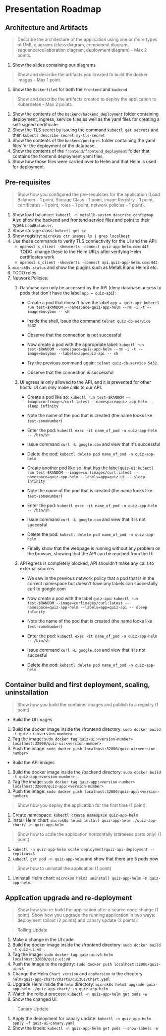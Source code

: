 # Presentation Roadmap

## Architecture and Artifacts
> Describe the architecture of the application using one or more types of UML diagrams (class diagram, component diagram, sequence/collaboration diagram, deployment diagram) - Max 2 points. 
1) Show the slides containing our diagrams

>  Show and describe the artifacts you created to build the docker images - Max 1 point. 
1) Show the `Dockerfile`s for both the `frontend` and `backend`

>  Show and describe the artifacts created to deploy the application to Kubernetes - Max 2 points.
1) Show the contents of the `backend/backend_deployment` folder containing deployment, ingress, service files as well as the yaml files for creating a self-signed certificate.
2) Show the TLS secret by issuing the command `kubectl get secrets` and then `kubectl describe secret my-tls-secret`
3) Show the contents of the `backend/postgres` folder containing the yaml files for the deployment of the database.
4) Show the contents of the `frontend/frontend_deployment` folder that contains the frontend deployment yaml files.
5) Show how those files were carried over to Helm and that Helm is used for deployment.

## Pre-requisites
> Show how you configured the pre-requisites for the application (Load Balancer - 1 point, Storage Class - 1 point, image Registry - 1 point, certificates - 1 point, roles - 1 point, network policies - 1 point).
1) Show load balancer: `kubectl -n metallb-system describe configmap`. Also show the backend and frontend service files and point to their types `LoadBalancer`.
2) Show storage class: `kubectl get sc`
3) Show registry: `microk8s ctr images ls | grep localhost`
4) Use these commands to verify TLS connectivity for the UI and the API:
    * `openssl s_client -showcerts -connect quiz-app-helm.com:443` TODO: change these to the Helm URLs after verifying Helm certificates work
    * `openssl s_client -showcerts -connect api.quiz-app-helm.com:443`
5) `microk8s status` and show the plugins such as MetalLB and Helm3 etc.
6) TODO roles
7) Network Policies:
    1. Database can only be accessed by the API (deny database access to pods that don't have the label `app = quiz-api`):
        * Create a pod that doesn't have the label `app = quiz-api`: `kubectl run test-$RANDOM --namespace=quiz-app-helm --rm -i -t --image=busybox -- sh`
        * Inside the shell, issue the command `telnet quiz-db-service 5432`
        * Observe that the connection is not successful

        * Now create a pod with the appropriate label: `kubectl run test-$RANDOM --namespace=quiz-app-helm --rm -i -t --image=busybox --labels=app=quiz-api -- sh`
        * Try the previous command again: `telnet quiz-db-service 5432`
        * Observe that the connection is successful

    2. UI egress is only allowed to the API, and it is prevented for other hosts. UI can only make calls to our API.
        * Create a pod like so: `kubectl run test-$RANDOM --image=curlimages/curl:latest --namespace=quiz-app-helm -- sleep infinity`
        * Note the name of the pod that is created (the name looks like `test-someNumber`)
        * Enter the pod: `kubectl exec -it name_of_pod -n quiz-app-helm -- /bin/sh`
        * Issue command `curl -L google.com` and view that it's successful
        * Delete the pod: `kubectl delete pod name_of_pod -n quiz-app-helm`

        * Create another pod like so, that has the label `quiz-ui`: `kubectl run test-$RANDOM --image=curlimages/curl:latest --namespace=quiz-app-helm --labels=app=quiz-ui -- sleep infinity`
        * Note the name of the pod that is created (the name looks like `test-someNumber`)
        * Enter the pod: `kubectl exec -it name_of_pod -n quiz-app-helm -- /bin/sh`
        * Issue command `curl -L google.com` and view that it is not succesful
        * Delete the pod: `kubectl delete pod name_of_pod -n quiz-app-helm`

        * Finally show that the webpage is running without any problem on the browser, showing that the API can be reached from the UI.
    
    3. API egress is completely blocked, API shouldn't make any calls to external sources.
        * We saw in the previous network policy that a pod that is in the correct namespace but doesn't have any labels can succesfully curl to google.com

        * Now create a pod with the label `quiz-api`: `kubectl run test-$RANDOM --image=curlimages/curl:latest --namespace=quiz-app-helm --labels=app=quiz-api -- sleep infinity`
        * Note the name of the pod that is created (the name looks like `test-someNumber`)
        * Enter the pod: `kubectl exec -it name_of_pod -n quiz-app-helm -- /bin/sh`
        * Issue command `curl -L google.com` and view that it is not succesful
        * Delete the pod: `kubectl delete pod name_of_pod -n quiz-app-helm`
        
## Container build and first deployment, scaling, uninstallation
> Show how you build the container images and publish to a registry (1 point).
* Build the UI images
1) Build the docker image inside the /frontend directory: `sudo docker build -t quiz-ui:<version-number> .`
2) Tag the image: `sudo docker tag quiz-ui:<version-number> localhost:32000/quiz-ui:<version-number>`
3) Push the image: `sudo docker push localhost:32000/quiz-ui:<version-number>` 

* Build the API images
1) Build the docker image inside the /backend directory: `sudo docker build -t quiz-app:<version-number> .`
2) Tag the image: `sudo docker tag quiz-app:<version-number> localhost:32000/quiz-app:<version-number>`
3) Push the image: `sudo docker push localhost:32000/quiz-app:<version-number>`

> Show how you deploy the application for the first time (1 point).
1) Create namespace: `kubectl create namespace quiz-app-helm`
2) Install Helm chart: `microk8s helm3 install quiz-app-helm ./quiz-app-chart/ -n quiz-app-helm`

> Show how to scale the application horizontally (stateless parts only) (1 point).
1) `kubectl -n quiz-app-helm scale deployment/quiz-api-deployment --replicas=5`
2) `kubectl get pod -n quiz-app-helm` and show that there are 5 pods now

> Show how to uninstall the application (1 point)
1) Uninstall Helm chart: `microk8s helm3 uninstall quiz-app-helm -n quiz-app-helm`

## Application upgrade and re-deployment
> Show how you re-build the application after a source code change (1 point). Show how you upgrade the running application in two ways: deployment rollout (2 points) and canary update (2 points).

> Rolling Update
1) Make a change in the UI code.
2) Build the docker image inside the /frontend directory: `sudo docker build -t quiz-ui:v8 .`
3) Tag the image: `sudo docker tag quiz-ui:v6-helm localhost:32000/quiz-ui:v8`
4) Push the image to the registry: `sudo docker push localhost:32000/quiz-ui:v8`
5) Change the Helm `Chart version` and `appVersion` in the directory `helm/quiz-app-chart/charts/quizUI/Chart.yaml`
6) Upgrade Helm inside the `helm` directory: `microk8s helm3 upgrade quiz-app-helm ./quiz-app-chart/ -n quiz-app-helm`
7) Watch the rollout process: `kubectl -n quiz-app-helm get pods -w`
8) Show the changed UI.

> Canary Update
1) Apply the deployment for canary update: `kubectl -n quiz-app-helm apply -f quiz-ui-canary.yaml`
2) Show the labels: `kubectl -n quiz-app-helm get pods --show-labels -w`
